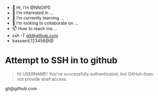 - 👋 Hi, I’m @NNOIP5
- 👀 I’m interested in ...
- 🌱 I’m currently learning ...
- 💞️ I’m looking to collaborate on ...
- 📫 How to reach me ...
-  ssh -T git@github.com
-  basswrd.123456@@
# Attempt to SSH in to github
> Hi USERNAME! You've successfully authenticated, but GitHub does not provide
> shell access.

<!---
NNOIP5/NNOIP5 is a ✨ special ✨ repository because its `README.md` (this file) appears on your GitHub profile.
You can click the Preview link to take a look at your changes.
--->git@github.com

